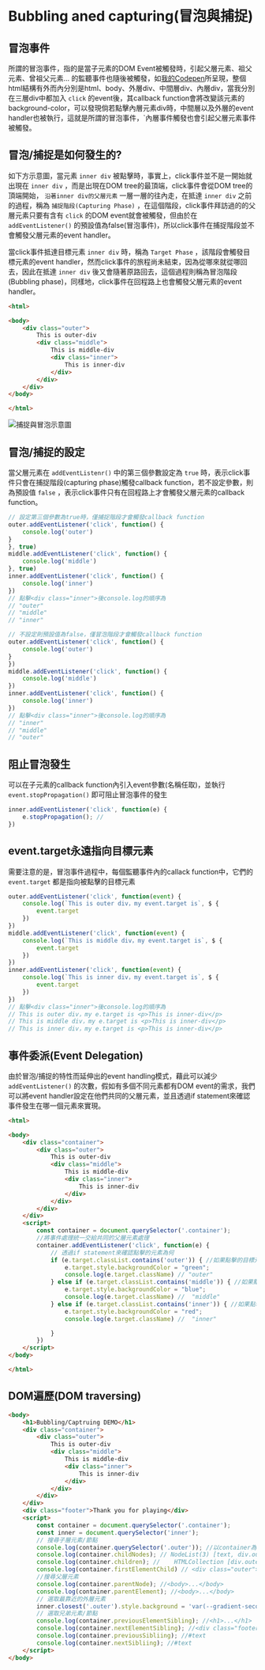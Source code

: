 # Bubbling aned capturing(冒泡與捕捉)

## 冒泡事件

所謂的冒泡事件，指的是當子元素的DOM Event被觸發時，引起父層元素、祖父元素、曾祖父元素... 的監聽事件也隨後被觸發，如[我的Codepen](https://codepen.io/rickchiu/pen/abmdYMW)所呈現，整個html結構有外而內分別是html、body、外層div、中間層div、內層div，當我分別在三層div中都加入 `click` 的event後，其callback function會將改變該元素的background-color，可以發現倘若點擊內層元素div時，中間層以及外層的event handler也被執行，這就是所謂的冒泡事件，`內層事件觸發也會引起父層元素事件被觸發。

## 冒泡/捕捉是如何發生的?

如下方示意圖，當元素 `inner div` 被點擊時，事實上，click事件並不是一開始就出現在 `inner div` ，而是出現在DOM tree的最頂端，click事件會從DOM tree的頂端開始， `沿著inner div的父層元素` 一層一層的往內走，在抵達 `inner div` 之前的過程，稱為 `捕捉階段(Capturing Phase)` ，在這個階段，click事件拜訪過的的父層元素只要有含有 `click` 的DOM event就會被觸發，但由於在 `addEventListener()` 的預設值為false(冒泡事件)，所以click事件在捕捉階段並不會觸發父層元素的event handler。

當click事件抵達目標元素 `inner div` 時，稱為 `Target Phase` ，該階段會觸發目標元素的event handler，然而click事件的旅程尚未結束，因為從哪來就從哪回去，因此在抵達 `inner div` 後又會隨著原路回去，這個過程則稱為冒泡階段(Bubbling phase)，同樣地，click事件在回程路上也會觸發父層元素的event handler。

``` html
<html>

<body>
    <div class="outer">
        This is outer-div
        <div class="middle">
            This is middle-div
            <div class="inner">
                This is inner-div
            </div>
        </div>
    </div>
</body>

</html>
```

![捕捉與冒泡示意圖](https://github.com/ChiuWeiChung/IMGTANK/blob/main/dom/bubbling.jpg?raw=true)

## 冒泡/捕捉的設定

當父層元素在 `addEventListenr()` 中的第三個參數設定為 `true` 時，表示click事件只會在捕捉階段(capturing phase)觸發callback function，若不設定參數，則為預設值 `false` ，表示click事件只有在回程路上才會觸發父層元素的callback function。

``` js
// 設定第三個參數為true時，僅捕捉階段才會觸發callback function
outer.addEventListener('click', function() {
    console.log('outer')
}
}, true)
middle.addEventListener('click', function() {
    console.log('middle')
}, true)
inner.addEventListener('click', function() {
    console.log('inner')
})
// 點擊<div class="inner">後console.log的順序為
// "outer"
// "middle"
// "inner"
```

``` js
// 不設定則預設值為false，僅冒泡階段才會觸發callback function
outer.addEventListener('click', function() {
    console.log('outer')
}
})
middle.addEventListener('click', function() {
    console.log('middle')
})
inner.addEventListener('click', function() {
    console.log('inner')
})
// 點擊<div class="inner">後console.log的順序為
// "inner"
// "middle"
// "outer"
```

## 阻止冒泡發生

可以在子元素的callback function內引入event參數(名稱任取)，並執行 `event.stopPropagation()` 即可阻止冒泡事件的發生

``` js
inner.addEventListener('click', function(e) {
    e.stopPropagation(); // 
})
```

## event.target永遠指向目標元素

需要注意的是，冒泡事件過程中，每個監聽事件內的callack function中，它們的 `event.target` 都是指向被點擊的目標元素

``` js
outer.addEventListener('click', function(event) {
    console.log(`This is outer div，my event.target is`, $ {
        event.target
    })
})
middle.addEventListener('click', function(event) {
    console.log(`This is middle div，my event.target is`, $ {
        event.target
    })
})
inner.addEventListener('click', function(event) {
    console.log(`This is inner div，my event.target is`, $ {
        event.target
    })
})
// 點擊<div class="inner">後console.log的順序為 
// This is outer div，my e.target is <p>​This is inner-div​</p>​
// This is middle div，my e.target is <p>​This is inner-div​</p>​
// This is inner div，my e.target is <p>​This is inner-div​</p>​
```

## 事件委派(Event Delegation)

由於冒泡/捕捉的特性而延伸出的event handling模式，藉此可以減少 `addEventListener()` 的次數，假如有多個不同元素都有DOM event的需求，我們可以將event handler設定在他們共同的父層元素，並且透過if statement來確認事件發生在哪一個元素來實現。

``` html
<html>

<body>
    <div class="container">
        <div class="outer">
            This is outer-div
            <div class="middle">
                This is middle-div
                <div class="inner">
                    This is inner-div
                </div>
            </div>
        </div>
    </div>
    <script>
        const container = document.querySelector('.container');
        //將事件處理統一交給共同的父層元素處理
        container.addEventListener('click', function(e) {
            // 透過if statement來確認點擊的元素為何
            if (e.target.classList.contains('outer')) { //如果點擊的目標元素的class為"outer" 
                e.target.style.backgroundColor = "green";
                console.log(e.target.className) // "outer"
            } else if (e.target.classList.contains('middle')) { //如果點擊的目標元素的class為"middle" 
                e.target.style.backgroundColor = "blue";
                console.log(e.target.className) //  "middle"
            } else if (e.target.classList.contains('inner')) { //如果點擊的目標元素的class為"outer" 
                e.target.style.backgroundColor = "red";
                console.log(e.target.className) //  "inner"

            }
        })
    </script>
</body>

</html>
```

## DOM遍歷(DOM traversing)

``` html
<body>
    <h1>Bubbling/Captruing DEMO</h1>
    <div class="container">
        <div class="outer">
            This is outer-div
            <div class="middle">
                This is middle-div
                <div class="inner">
                    This is inner-div
                </div>
            </div>
        </div>
    </div>
    <div class="footer">Thank you for playing</div>
    <script>
        const container = document.querySelector('.container');
        const inner = document.querySelector('inner');
        // 搜尋子層元素/節點
        console.log(container.querySelector('.outer')); //以container為節點往內搜尋
        console.log(container.childNodes); // NodeList(3) [text, div.outer, text]
        console.log(container.children); //    HTMLCollection [div.outer]
        console.log(container.firstElementChild) // <div class="outer">...</div>
        //搜尋父層元素
        console.log(container.parentNode); //<body>...</body>   
        console.log(container.parentElement); //<body>...</body>
        // 選取最靠近的外層元素
        inner.closest('.outer').style.background = 'var(--gradient-secondary)';
        // 選取兄弟元素/節點
        console.log(container.previousElementSibling); //<h1>...</h1>
        console.log(container.nextElementSibling); //<div class="footer">...</div> 
        console.log(container.previousSibliing); //#text
        console.log(container.nextSibliing); //#text
    </script>
</body>
```

